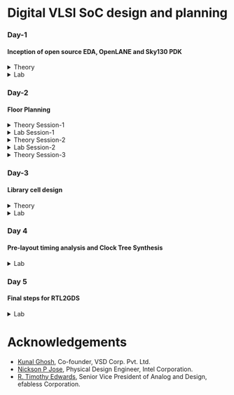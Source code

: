 # Digital VLSI SoC design and planning
### Day-1 
#### Inception of open source EDA, OpenLANE and Sky130 PDK
<details>
<summary> Theory </summary>
<br>
  
![image](https://github.com/user-attachments/assets/58829de8-3a23-4695-aec7-2736b3112cc8)
Introduction to packages

![image](https://github.com/user-attachments/assets/0d23a36e-3ef8-4609-8f6c-995f15e074b9)
Introduction to die's and understanding Macros and Foundry IP's

![image](https://github.com/user-attachments/assets/180f703e-c24e-4cfd-b925-ed29ecf3ed4a)
Understanding how applications run and the flow of how programs convert into machine level language

![image](https://github.com/user-attachments/assets/bf0f0220-2d3d-45aa-970c-49d08b404767)
Purpose and Understanding Register Transfer Level

![image](https://github.com/user-attachments/assets/689553f5-b0df-4aa4-a4f7-cb6d762c7e4c)
Introduction to Opensource tools and understanding PDKs

![image](https://github.com/user-attachments/assets/682cf979-ab92-421d-a1a3-b93ecbe7174b)
Understanding RTL to GDSII design flow

![image](https://github.com/user-attachments/assets/ce337c48-9777-405e-af9b-2e5190d22c7e)
Understanding OpenLANE ASIC Design flow

![image](https://github.com/user-attachments/assets/907a299b-aa70-4942-b783-5786aa1433cf)
Design for testing and what is scan chain

![image](https://github.com/user-attachments/assets/ff5a131e-cf06-4742-8966-f66572ac26c0)
Understanding Antenna rules violation
</details>

<details>
<summary> Lab </summary>
<br>
Linux Commands for Opening OpenLANE

```
cd work/tools/openlane_working_dir/openlane

./flow.tcl -interactive

docker

package require openlane 0.9

prep -design picorv32a

run_synthesis
```
Running Synthesis

![image](https://github.com/user-attachments/assets/9d276fb0-a1ab-4c92-ac85-e2a5c98cc319)

![image](https://github.com/user-attachments/assets/5a8037d3-45ef-4f76-842f-6dbf16277edf)

Number of D Flip Flop = 1613
Total number of cells = 14876

Calculating Flop ratio = no.of d-flipflop/total cells
```
Flop ratio = 1613/14876
Flop ratio = 0.108429
```
%of D Flip Flops in the area = 10.8429 %
</details>


### Day-2
#### Floor Planning
<details>
<summary> Theory Session-1 </summary>

![image](https://github.com/user-attachments/assets/750b33e2-0bd8-4be1-8022-0857c44d4c01)
Understanding Utilization factor and aspect ratio

![image](https://github.com/user-attachments/assets/2c372b15-e183-461c-a271-e0a23a74e633)
Making and using custom blocks or ready foundry IP blocks

![image](https://github.com/user-attachments/assets/7df77654-a011-45a3-9091-ddcc69f54cb8)
Understanding Noise Margin

![image](https://github.com/user-attachments/assets/4b264b5a-39d8-4e2d-8b2d-0239f34973c0)
Concept and Purpose of Decoupling capacitors

![image](https://github.com/user-attachments/assets/a3b4e2b1-c110-446f-8925-139b1f9f4b83)
Concept of Power Planning and it's purpose
Concept of Power mesh

![image](https://github.com/user-attachments/assets/894330ee-cf16-468f-b836-e29df4498b12)
Concept of Pin Placement and lowering resistance with higher width
</details>

<details>
<summary> Lab Session-1 </summary>
Floor Planning
  
```
run_floorplan
```
![image](https://github.com/user-attachments/assets/ff026aa5-2eed-439d-832e-13b3a6dc0219)

![image](https://github.com/user-attachments/assets/4198717a-6594-4f34-8786-64291596f23e)

Checking Design Exchange Format
![image](https://github.com/user-attachments/assets/460107d7-99f2-437b-bea4-79f4460615a8)

Seeing Die area
![image](https://github.com/user-attachments/assets/c7163036-c115-42c7-8084-6503f75d4173)

Steps to Open Magic
```
magic -T /home/vsduser//Desktop/work/tools/openlane_working_dir/pdks/sky130A/libs.tech/magic/sky130A.tech lef read ../../tmp/merged.lef def read picorv32a.floorplan.def &
```

Launching Magic
![image](https://github.com/user-attachments/assets/4d647c9c-c1de-43ca-abd7-2b8d310b08d9)


</details>


<details>
<summary> Theory Session-2 </summary>
  
![image](https://github.com/user-attachments/assets/4cfa018d-9a10-4c1e-83fb-05a3524f86c3)
Understanding Library cells and Cell shapes

![image](https://github.com/user-attachments/assets/60f461f7-f91c-4a06-959b-126bc56a3a06)
Converting netlist to actual advanced floor plan design


</details>

<details>
<summary> Lab Session-2 </summary>

``` 
run_placement
```
![image](https://github.com/user-attachments/assets/0e4de76b-527a-45f0-801b-21a44ac3f1a8)

```
magic -T /home/vsduser/Desktop/work/tools/openlane_working_dir/pdks/sky130A/libs.tech/magic/sky130A.tech lef read ../../tmp/merged.lef def read picorv32a.placement.def &

```
Running Magic
![image](https://github.com/user-attachments/assets/e33600b4-13a6-4ea1-a0c9-47ef40697a07)

![image](https://github.com/user-attachments/assets/91b2752d-9a8a-46b1-9f6e-7f4fbceb3fec)
  
</details>

<details>
<summary> Theory Session-3</summary>
  
![image](https://github.com/user-attachments/assets/7fed6fe6-f8ff-4cfb-aa54-8026eb3ff437)
Understanding Cell design flow and Foundry rules

![image](https://github.com/user-attachments/assets/fa5f3d79-7513-4f1f-89ba-35d961e459a1)
Understanding SPICE Parameters

![image](https://github.com/user-attachments/assets/ae1807d2-7310-44ca-afa6-e6c86b796f9a)
Understanding User defined specifications

![image](https://github.com/user-attachments/assets/a1f01b94-49b2-4971-b973-ed41b9bacfaf)
Understanding cicuit design and layout design

![image](https://github.com/user-attachments/assets/ae78bab2-b992-4efd-9896-d20bdac1eb33)
Understanding Characterization flow

![image](https://github.com/user-attachments/assets/25004281-7f45-4aa3-879e-f8c7adc8d9f8)
Understanding Timing Characterization

![image](https://github.com/user-attachments/assets/f6c7df5f-cb94-4209-9aa2-7ac2b1178224)
Understanding propogation delay

</details>

### Day-3
#### Library cell design

<details>
<summary> Theory </summary>

![image](https://github.com/user-attachments/assets/04af8bbb-cb1e-4632-87e2-50ff73941243)
Understanding SPICE Deck specification

![image](https://github.com/user-attachments/assets/d6c54b19-6f57-403b-ad0a-139c0d505d9b)
Understanding SPICE Deck simulation

![image](https://github.com/user-attachments/assets/4fca8092-b044-4633-9520-da73e072bab7)
Understanding Delay calculation
</details>

<details>
<summary> Lab </summary>

```
git clone https://github.com/nickson-jose/vsdstdcelldesign
```

```
magic -T sky130A.tech sky130_inv.mag &
```

![image](https://github.com/user-attachments/assets/e9cb96fb-ff1e-41d3-8d49-cab2f9754f42)
Cloned Inverter

Extracted the SPICE file

```
extract all
```

```
ext2spice cthresh 0 rthresh 0
```

```
ext2spice
```
![image](https://github.com/user-attachments/assets/7cb6c3bc-1e53-4a0f-be3b-4c6c37f6a890)

![image](https://github.com/user-attachments/assets/1742c6c1-b841-47da-9c3a-7ecd11d2b911)

```
gedit sky130_inv.spice
```

```
ngspice sky130_inv.spice

```

![image](https://github.com/user-attachments/assets/a89e53af-a35a-478b-8d80-47d2c797ed43)
Defining ngspice specification

![image](https://github.com/user-attachments/assets/30251f60-b0ba-47d1-a518-602c8943fc88)

```
plot y vs time a
```

![image](https://github.com/user-attachments/assets/7d1a48c3-13e5-4fd4-b118-7d1b6e9ee6af)


Rise Time = (2.24508-2.182) = 0.06308
Fall Time = (2.20917-2.1511) = 0.05806

![image](https://github.com/user-attachments/assets/b04d2bcc-d054-483a-9d03-f7cb473a0671)
Opening Magic in better graphics

```
cd
```

```
wget http://opencircuitdesign.com/open_pdks/archive/drc_tests.tgz
```

```
tar xfz drc_tests.tgz
```

```
cd drc_tests
```

```
ls -al
```

```
gvim .magicrc
```

```
magic -d XR &
```
Resolving poly.9 error
![image](https://github.com/user-attachments/assets/11c00987-9ce3-4243-bac6-4cd00ccbd0c4)

Resolving difftap error
![image](https://github.com/user-attachments/assets/8b83a6fa-5650-4265-b729-ed25d646917a)

![image](https://github.com/user-attachments/assets/b7cba596-fe56-4784-a689-e9f4a680c731)

Resolving nwell error
![image](https://github.com/user-attachments/assets/a4513dd9-8dd5-4501-b506-21eeda0a7cc2)

![image](https://github.com/user-attachments/assets/01b90e0c-9514-46b8-b64c-015903d46fdb)


</details>

### Day 4
#### Pre-layout timing analysis and Clock Tree Synthesis


<details>
<Summary> Lab </Summary>

```
cd Desktop/work/tools/openlane_working_dir/openlane/vsdstdcelldesign
```

```
magic -T sky130A.tech sky130_inv.mag &
```

In tikicon window
```
help grid
```

```
grid 0.46um 0.34um 0.23um 0.17um
```

![image](https://github.com/user-attachments/assets/16ff1a7c-6424-4fac-98e4-0edf984244bf)

```
save sky130_vsdinv.mag

```

```
magic -T sky130A.tech sky130_vsdinv.mag &
```

```
lef write
```

```
cp sky130_vsdinv.lef ~/Desktop/work/tools/openlane_working_dir/openlane/designs/picorv32a/src/
```

```
ls ~/Desktop/work/tools/openlane_working_dir/openlane/designs/picorv32a/src/
```

```
ls ~/Desktop/work/tools/openlane_working_dir/openlane/designs/picorv32a/src/
```

```
ls ~/Desktop/work/tools/openlane_working_dir/openlane/designs/picorv32a/src/
```

for lef file
```
set ::env(LIB_SYNTH) "$::env(OPENLANE_ROOT)/designs/picorv32a/src/sky130_fd_sc_hd__typical.lib"
set ::env(LIB_FASTEST) "$::env(OPENLANE_ROOT)/designs/picorv32a/src/sky130_fd_sc_hd__fast.lib"
set ::env(LIB_SLOWEST) "$::env(OPENLANE_ROOT)/designs/picorv32a/src/sky130_fd_sc_hd__slow.lib"
set ::env(LIB_TYPICAL) "$::env(OPENLANE_ROOT)/designs/picorv32a/src/sky130_fd_sc_hd__typical.lib"

set ::env(EXTRA_LEFS) [glob $::env(OPENLANE_ROOT)/designs/$::env(DESIGN_NAME)/src/*.lef]
```

Editing the Config.tcl file
![image](https://github.com/user-attachments/assets/f7bb750b-4a56-4973-bb66-c9ab410cd6aa)

```
cd Desktop/work/tools/openlane_working_dir/openlane

```

```
docker
```

```
./flow.tcl -interactive
```

```
package require openlane 0.9
```


```
prep -design picorv32a
```


```
set lefs [glob $::env(DESIGN_DIR)/src/*.lef]
```

```
add_lefs -src $lefs
```

```
run_synthesis
```
Successfully run synthesis
![image](https://github.com/user-attachments/assets/7937a0e2-d3f5-483e-b784-6489fd0012fe)


Noteing down values
![image](https://github.com/user-attachments/assets/a491f0e7-ff8d-47fe-ab06-e565e180eeba)

![image](https://github.com/user-attachments/assets/a350b25c-a4c2-4bd8-91b5-d69fc06f52ce)


```
prep -design picorv32a -tag 16-10_13-08 -overwrite
```

```
set lefs [glob $::env(DESIGN_DIR)/src/*.lef]
```

```
add_lefs -src $lefs
```

```
echo $::env(SYNTH_STRATEGY)
```

```
set ::env(SYNTH_STRATEGY) "DELAY 3"
```

```
echo $::env(SYNTH_BUFFERING)
```

```
echo $::env(SYNTH_SIZING)
```

```
set ::env(SYNTH_SIZING) 1
```

```
echo $::env(SYNTH_DRIVING_CELL)
```

```
run_synthesis
```

Re running synthesis
![image](https://github.com/user-attachments/assets/e55ded37-a68b-4180-a9ec-2b022223d960)

![image](https://github.com/user-attachments/assets/306cd0c3-3b43-4ee9-b438-1b39c28b378e)

```
run_floorplan
```

```
init_floorplan
```

```
place_io
```

```
tap_decap_or
```

```
run_placement
```

Sucessfully run synthesis and placement
![image](https://github.com/user-attachments/assets/ad924db7-e92f-43d5-be94-633283b918e2)

```
cd Desktop/work/tools/openlane_working_dir/openlane/designs/picorv32a/runs/16-10_13-08/results/placement/

```

```
magic -T /home/vsduser/Desktop/work/tools/openlane_working_dir/pdks/sky130A/libs.tech/magic/sky130A.tech lef read ../../tmp/merged.lef def read picorv32a.placement.def &
```


Opening magic
![image](https://github.com/user-attachments/assets/c2f4399e-a1aa-4119-babe-c8bdb0af6701)

Expanding the vsd_inv
![image](https://github.com/user-attachments/assets/d5f539fa-af7e-4e91-8c91-894f38b12059)

```
prep -design picorv32a -tag 16-10_13-08 -overwrite
```

```
set lefs [glob $::env(DESIGN_DIR)/src/*.lef]
```

```
add_lefs -src $lefs
```

```
echo $::env(SYNTH_STRATEGY)
```

```
set ::env(SYNTH_STRATEGY) "DELAY 3"
```

```
echo $::env(SYNTH_BUFFERING)
```

```
echo $::env(SYNTH_SIZING)
```

```
set ::env(SYNTH_SIZING) 1
```

```
echo $::env(SYNTH_DRIVING_CELL)
```

```
run_synthesis
```






Creating pre_sta.conf file
![image](https://github.com/user-attachments/assets/0db06bff-ad0d-4165-86b7-822a9863ffb2)

Creating my_base.sdc file
![image](https://github.com/user-attachments/assets/9fa9e74a-760f-4fe9-be22-8db33a9f13bc)

```
cd Desktop/work/tools/openlane_working_dir/openlane

```

```
sta pre_sta.conf
```

![image](https://github.com/user-attachments/assets/24fe18d5-5277-45f0-865f-fc288650abf0)

![image](https://github.com/user-attachments/assets/ba1d4b93-f206-4745-bdb4-c738fc8da493)

![image](https://github.com/user-attachments/assets/ea531b54-2e24-423e-8d0a-6c0197992df6)

![image](https://github.com/user-attachments/assets/b9780d37-cebd-486d-8c30-50d7cb2e30a7)


Reducing slack
![image](https://github.com/user-attachments/assets/623f58d5-04d7-41d3-84b5-5e5f530ade6a)

```
report_net -connections _11672_

```

```
help replace_cell
```

```
replace_cell _14510_ sky130_fd_sc_hd__or3_4
```

```
report_checks -fields {net cap slew input_pins} -digits 4
```

![image](https://github.com/user-attachments/assets/7e56e4d0-7eef-4c4f-a200-5b18c7daef03)

```
report_net -connections _11675_

```

```
replace_cell _14514_ sky130_fd_sc_hd__or3_4

```

```
report_checks -fields {net cap slew input_pins} -digits 4

```

![image](https://github.com/user-attachments/assets/60d66fc2-2825-4905-85ba-e4dcb2cb2e5f)

```
report_net -connections _11643_

```

```
replace_cell _14481_ sky130_fd_sc_hd__or4_4

```

```
report_checks -fields {net cap slew input_pins} -digits 4

```

![image](https://github.com/user-attachments/assets/5ecf558c-3c93-4cd7-b209-4ece6fafbdcd)

```
report_net -connections _11668_

```

```
replace_cell _14506_ sky130_fd_sc_hd__or4_4

```

```
report_checks -fields {net cap slew input_pins} -digits 4

```



Reduced slack to -22.6173

![image](https://github.com/user-attachments/assets/3ee2d6bf-13f3-4716-a730-e13c17a6d665)

```
cd Desktop/work/tools/openlane_working_dir/openlane/designs/picorv32a/runs/16-10_13-08/results/synthesis/

```

```
ls
```

```
cp picorv32a.synthesis.v picorv32a.synthesis_old.v
```

```
ls
```

```
help write_verilog

```

```
write_verilog /home/vsduser/Desktop/work/tools/openlane_working_dir/openlane/designs/picorv32a/runs/25-03_18-52/results/synthesis/picorv32a.synthesis.v
```

```
exit
```


Writing verilog
![image](https://github.com/user-attachments/assets/1faf57a1-6ff3-4c24-ac1a-f404cf86059a)


```
prep -design picorv32a -tag 16-10_13-08 -overwrite
```

```
set lefs [glob $::env(DESIGN_DIR)/src/*.lef]
```

```
add_lefs -src $lefs
```

```
echo $::env(SYNTH_STRATEGY)
```

```
set ::env(SYNTH_STRATEGY) "DELAY 3"
```

```
echo $::env(SYNTH_BUFFERING)
```

```
echo $::env(SYNTH_SIZING)
```

```
set ::env(SYNTH_SIZING) 1
```

```
echo $::env(SYNTH_DRIVING_CELL)
```

```
run_synthesis
```

Clock tree synthesis done
![image](https://github.com/user-attachments/assets/f0ea2fda-a0ac-4388-b045-62cd0924f0cc)


```
openroad
```

```
read_lef /openLANE_flow/designs/picorv32a/runs/24-03_10-03/tmp/merged.lef
```

```
read_def /openLANE_flow/designs/picorv32a/runs/24-03_10-03/results/cts/picorv32a.cts.def
```

```
write_db pico_cts.db
```

```
read_db pico_cts.db

```

```
read_verilog /openLANE_flow/designs/picorv32a/runs/24-03_10-03/results/synthesis/picorv32a.synthesis_cts.v
```
```
read_liberty $::env(LIB_SYNTH_COMPLETE)
```
```
link_design picorv32a
```

```
read_sdc /openLANE_flow/designs/picorv32a/src/my_base.sdc

```
```
set_propagated_clock [all_clocks]
```
```
help report_checks

```
```
report_checks -path_delay min_max -fields {slew trans net cap input_pins} -format full_clock_expanded -digits 4
```
```
exit
```

Post CTS timing analysis
![image](https://github.com/user-attachments/assets/7a641653-c750-46a5-917f-57cbaa5473ae)


```
echo $::env(CTS_CLK_BUFFER_LIST)
```
```
set ::env(CTS_CLK_BUFFER_LIST) [lreplace $::env(CTS_CLK_BUFFER_LIST) 0 0]
```
```
echo $::env(CTS_CLK_BUFFER_LIST)
```
```
echo $::env(CURRENT_DEF)
```
```
set ::env(CURRENT_DEF) /openLANE_flow/designs/picorv32a/runs/24-03_10-03/results/placement/picorv32a.placement.def
```
```
run_cts
```
```
echo $::env(CTS_CLK_BUFFER_LIST)
```
```
openroad
```
```
read_lef /openLANE_flow/designs/picorv32a/runs/24-03_10-03/tmp/merged.lef
```
```
read_def /openLANE_flow/designs/picorv32a/runs/24-03_10-03/results/cts/picorv32a.cts.def
```
```
write_db pico_cts1.db
```
```
openROAD

```
```
read_db pico_cts.db
```
```
read_verilog /openLANE_flow/designs/picorv32a/runs/24-03_10-03/results/synthesis/picorv32a.synthesis_cts.v
```
```
read_liberty $::env(LIB_SYNTH_COMPLETE)
```
```
link_design picorv32a
```
```
read_sdc /openLANE_flow/designs/picorv32a/src/my_base.sdc
```
```
set_propagated_clock [all_clocks]
```
```
report_checks -path_delay min_max -fields {slew trans net cap input_pins} -format full_clock_expanded -digits 4
```
```
report_clock_skew -hold
```
```
report_clock_skew -setup
```
```
exit
```
```
echo $::env(CTS_CLK_BUFFER_LIST)
```
```
set ::env(CTS_CLK_BUFFER_LIST) [linsert $::env(CTS_CLK_BUFFER_LIST) 0 sky130_fd_sc_hd__clkbuf_1]

```
```
echo $::env(CTS_CLK_BUFFER_LIST)
```

Running CTS again
![image](https://github.com/user-attachments/assets/5f725795-5200-4052-9861-ebd209194d92)
</details>

### Day 5
#### Final steps for RTL2GDS

<details>
<summary> Lab </summary>
  
```
cd Desktop/work/tools/openlane_working_dir/openlane
```
```
docker
```
```
./flow.tcl -interactive

```
```
package require openlane 0.9
```


```
prep -design picorv32a
```
```
set lefs [glob $::env(DESIGN_DIR)/src/*.lef]

```
```

add_lefs -src $lefs

```
```
set ::env(SYNTH_STRATEGY) "DELAY 3"
```
```
set ::env(SYNTH_SIZING) 1
```
```
run_synthesis
```
```
init_floorplan

```
```
place_io

```
```
tap_decap_or
```
```
run_placement
```
```
unset ::env(LIB_CTS)
```
```
run_cts

```
```
gen_pdn 

```




Generated PDN
![image](https://github.com/user-attachments/assets/0b4f0bde-6a74-4f0e-b445-1ad0f04728f5)


```
run_routing
```


Finished routing
![image](https://github.com/user-attachments/assets/56780b2a-612e-4eac-9ee9-45f890b96f1b)

```
cd Desktop/work/tools/openlane_working_dir/openlane/designs/picorv32a/runs/16-10_13-08/results/routing/
```

```
magic -T /home/vsduser/Desktop/work/tools/openlane_working_dir/pdks/sky130A/libs.tech/magic/sky130A.tech lef read ../../tmp/merged.lef def read picorv32a.def &

```

![image](https://github.com/user-attachments/assets/7a662edb-becc-4ea4-9a77-4e0ef30c6a7a)

No DRC violations
![image](https://github.com/user-attachments/assets/3c863042-4d1c-4db9-8ea8-6e67e992f024)

```
cd Desktop/work/tools/openlane_working_dir/openlane/scripts/spef_extractor

```

```
python3 main.py --def_file /home/vsduser/Desktop/work/tools/openlane_working_dir/openlane/designs/picorv32a/runs/16-10_13-08/results/routing/picorv32a.def
--lef_file /home/vsduser/Desktop/work/tools/openlane_working_dir/openlane/designs/picorv32a/runs/16-10_13-08/tmp/merged.lef 

```

Extracting lef and def file
![image](https://github.com/user-attachments/assets/bd6e8b55-7295-4dac-9a91-affc7be185cb)


```
openroad
```
```
read_lef /openLANE_flow/designs/picorv32a/runs/16-10_13-08/tmp/merged.lef
```
```
read_def /openLANE_flow/designs/picorv32a/runs/16-10_13-08/results/routing/picorv32a.def
```
```
write_db pico_route.db
```
```
read_db pico_route.db
```
```
read_verilog /openLANE_flow/designs/picorv32a/runs/16-10_13-08/results/synthesis/picorv32a.synthesis_preroute.v
```
```
read_liberty $::env(LIB_SYNTH_COMPLETE)
```
```
link_design picorv32a
```
```
read_sdc /openLANE_flow/designs/picorv32a/src/my_base.sdc
```
```
set_propagated_clock [all_clocks]
```
```
read_spef /openLANE_flow/designs/picorv32a/runs/16-10_13-08/results/routing/picorv32a.spef
```
```
report_checks -path_delay min_max -fields {slew trans net cap input_pins} -format full_clock_expanded -digits 4
```
```
exit

```


Generating Report
![image](https://github.com/user-attachments/assets/7c035dac-5633-4582-9604-88bcba486dcb)

![image](https://github.com/user-attachments/assets/4714c480-6d7b-4859-805a-f025d98e382e)


</details>


# Acknowledgements

* [Kunal Ghosh](https://github.com/kunalg123), Co-founder, VSD Corp. Pvt. Ltd.
* [Nickson P Jose](https://github.com/nickson-jose), Physical Design Engineer, Intel Corporation.
* [R. Timothy Edwards](https://github.com/RTimothyEdwards), Senior Vice President of Analog and Design, efabless Corporation.
